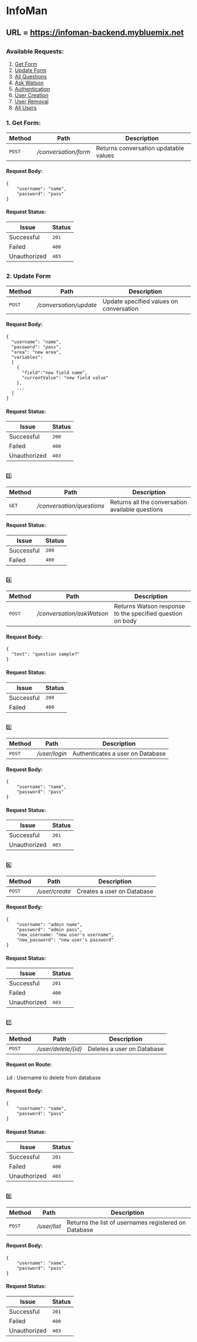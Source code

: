 # InfoMan
## URL = https://infoman-backend.mybluemix.net
##
### Available Requests:
1. [Get Form](#get_form)
2. [Update Form](#update_form)
3. [All Questions](#all_questions)
4. [Ask Watson](#ask_watson)
5. [Authentication](#authentication)
6. [User Creation](#user_creation)
7. [User Removal](#user_removal)
8. [All Users](#all_users)

<a name="get_form"></a>
### 1. Get Form: 

Method          | Path              | Description 
--------------- | ------------------| -----------
<kbd>POST</kbd> | */conversation/form*| Returns conversation updatable values
#### Request Body:
```
{
	"username": "name",
	"password": "pass"
}
```
#### Request Status:
Issue    | Status
-------- | ---
Successful| <kbd>201</kbd>
Failed    | <kbd>400</kbd>
Unauthorized | <kbd>403</kbd>
##

<a name="update_form"></a>
### 2. Update Form
Method          | Path              | Description 
--------------- | ------------------| -----------
<kbd>POST</kbd> | */conversation/update*| Update specified values on conversation
#### Request Body:
```
{
  "username": "name",
  "password": "pass",
  "area": "new area",
  "variables": 
  [
    { 
      "field":"new field name",
      "currentValue": "new field value"
    },
    ...
  ]
}
```
#### Request Status:
Issue    | Status
-------- | ---
Successful| <kbd>200</kbd>
Failed    | <kbd>400</kbd>
Unauthorized | <kbd>403</kbd>
##
:three: <a name="all_questions"></a>

Method          | Path              | Description 
--------------- | ------------------| -----------
<kbd>GET</kbd> | */conversation/questions*| Returns all the conversation available questions
#### Request Status:
Issue    | Status
-------- | ---
Successful| <kbd>200</kbd>
Failed    | <kbd>400</kbd>
##
:four: <a name="ask_watson"></a>

Method          | Path              | Description 
--------------- | ------------------| -----------
<kbd>POST</kbd> | */conversation/askWatson*| Returns Watson response to the specified question on body
#### Request Body:
```
{
  "text": "question sample?"
}
```
#### Request Status:
Issue    | Status
-------- | ---
Successful| <kbd>200</kbd>
Failed    | <kbd>400</kbd>
##
:five: <a name="authentication"></a>

Method          | Path              | Description 
--------------- | ------------------| -----------
<kbd>POST</kbd> | */user/login*| Authenticates a user on Database
#### Request Body:
```
{
	"username": "name",
	"password": "pass"
}
```
#### Request Status:
Issue    | Status
-------- | ---
Successful| <kbd>201</kbd>
Unauthorized | <kbd>403</kbd>
##
:six: <a name="user_creation"></a>

Method          | Path              | Description 
--------------- | ------------------| -----------
<kbd>POST</kbd> | */user/create*| Creates a user on Database
#### Request Body:
```
{
	"username": "admin name",
	"password": "admin pass",
	"new_username: "new user's username",
	"new_password": "new user's password"
}
```
#### Request Status:
Issue    | Status
-------- | ---
Successful| <kbd>201</kbd>
Failed    | <kbd>400</kbd>
Unauthorized | <kbd>403</kbd>
##
:seven: <a name="user_removal"></a>

Method          | Path              | Description 
--------------- | ------------------| -----------
<kbd>POST</kbd> | */user/delete/{id}*| Deletes a user on Database
#### Request on Route:
<kbd>id</kbd> : Username to delete from database
#### Request Body:
```
{
	"username": "name",
	"password": "pass"
}
```
#### Request Status:
Issue    | Status
-------- | ---
Successful| <kbd>201</kbd>
Failed    | <kbd>400</kbd>
Unauthorized | <kbd>403</kbd>
##
:eight: <a name="all_users"></a>

Method          | Path              | Description 
--------------- | ------------------| -----------
<kbd>POST</kbd> | */user/list*| Returns the list of usernames registered on Database
#### Request Body:
```
{
	"username": "name",
	"password": "pass"
}
```
#### Request Status:
Issue    | Status
-------- | ---
Successful| <kbd>201</kbd>
Failed    | <kbd>400</kbd>
Unauthorized | <kbd>403</kbd>
